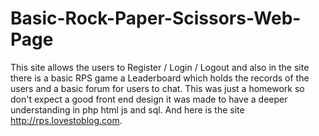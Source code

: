 # Basic-Rock-Paper-Scissors-Web-Page
This site allows the users to Register / Login / Logout and also in the site there is a basic RPS game a Leaderboard which holds the records of the users and a basic forum for users to chat. This was just a homework so don't expect a good front end design it was made to have a deeper understanding in php html js and sql.
And here is the site http://rps.lovestoblog.com.
